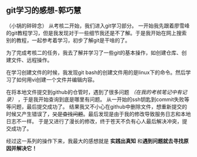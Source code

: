 ## git学习的感想-郭巧慧
（小锅的碎碎念）
从考核二开始，我们进入git学习部分。
一开始我先跟着廖雪峰的git教程学习，但是我发现对于一些细节我还是不了解。于是我开始在网上搜索别的教程，一起参考着学习，初步了解git是干啥的了。

为了完成考核二的任务，我去了解并学习了一些git的基本操作，如创建仓库、创建文件、远程操作。

在学习创建文件的时候，我发现git bash的创建文件用的是linux下的命令。然后学习了如何用vi创建一个文件并编辑内容。

在将本地文件提交到github的仓管时，遇到了很多问题 *（在我的考核笔记中有记录）*  ，于是我开始查询到底是哪里有问题。
从一开始的ssh钥匙到commit失败等等问题，最后提交成功了。
结果我又不小心在github中删除文件，想重新提交的时候又产生错误了，~~又是查找问题~~。最后发现是由于我的修改导致服务日志和本地日志不一样。
于是又进行了漫长的修改，终于苍天不负有心人最后解决冲突，提交成功了。

经过这一系列的操作下来，我最大的感想就是 **实践出真知** 和**遇到问题就去寻找原因并解决它！**
